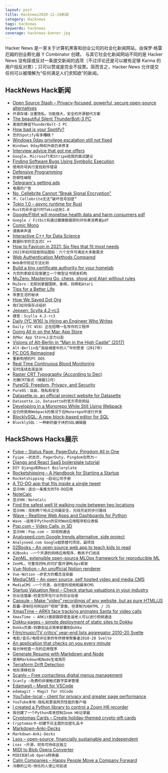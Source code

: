 ```yaml
---
layout: post
title: Hacknews2020-12-24新闻
category: Hacknews
tags: hacknews
keywords: hacknews
coverage: hacknews-banner.jpg
---
```


Hacker News 是一家关于计算机黑客和创业公司的社会化新闻网站，由保罗·格雷厄姆的创业孵化器 Y Combinator 创建。
与其它社会化新闻网站不同的是 Hacker News 没有踩或反对一条提交新闻的选项（不过评论还是可以被有足够 Karma 的用户投反对票）；只可以赞或是完全不投票。简而言之，Hacker News 允许提交任何可以被理解为“任何满足人们求知欲”的新闻。

## HackNews Hack新闻


- [Open Source Stash – Privacy-focused, powerful, secure open-source alternatives](https://opensourcestash.com)
- `开源存储-注重隐私，功能强大，安全的开源替代方案`
- [The beautiful Silent ThunderBolt-3 PC](https://fabiensanglard.net/tb3/index.html)
- `美丽的静音ThunderBolt-3 PC`
- [How bad is your Spotify?](https://pudding.cool/2020/12/judge-my-spotify)
- `您的Spotify有多糟糕？`
- [Windows 0day privilege escalation still not fixed](https://bugs.chromium.org/p/project-zero/issues/detail?id=2096)
- `Windows 0day特权升级仍未修复`
- [Interview advice that got me offers](https://www.zainrizvi.io/blog/the-interviewing-advice-no-one-shares/)
- `Google，Microsoft和Stripe给我的面试建议`
- [Finding Software Bugs Using Symbolic Execution](https://sasnauskas.eu/finding-software-bugs-using-symbolic-execution/)
- `使用符号执行查找软件错误`
- [Defensive Programming](https://interrupt.memfault.com/blog/defensive-and-offensive-programming)
- `防御性编程`
- [Telegram's getting ads](https://gizmodo.com/oh-great-telegrams-getting-ads-1845940099)
- `电报的广告`
- [No, Cellebrite Cannot “Break Signal Encryption”](https://signal.org/blog/cellebrite-and-clickbait/)
- `不，Cellebrite无法“破坏信号加密”`
- [Tokio 1.0 – async runtime for Rust](https://tokio.rs/blog/2020-12-tokio-1-0)
- `Rust的异步运行时Tokio达到1.0`
- [Google/Fitbit will monetise health data and harm consumers pdf](https://cepr.org/sites/default/files/policy_insights/PolicyInsight107.pdf)
- `Google / Fitbit将通过健康数据获利并伤害消费者pdf`
- [Comic Mono](https://dtinth.github.io/comic-mono-font/)
- `漫画单声道`
- [Interactive C++ for Data Science](https://blog.llvm.org/posts/2020-12-21-interactive-cpp-for-data-science/)
- `数据科学的交互式C ++`
- [How to Favicon in 2021: Six files that fit most needs](https://evilmartians.com/chronicles/how-to-favicon-in-2021-six-files-that-fit-most-needs)
- `2021年如何投放网站图标：六个文件可满足大多数需求`
- [Web Authentication Methods Compared](https://testdriven.io/blog/web-authentication-methods/)
- `Web身份验证方法比较`
- [Build a tiny certificate authority for your homelab](https://smallstep.com/blog/build-a-tiny-ca-with-raspberry-pi-yubikey/)
- `为您的家庭实验室建立一个微型证书颁发机构`
- [MuZero: Mastering Go, chess, shogi and Atari without rules](https://deepmind.com/blog/article/muzero-mastering-go-chess-shogi-and-atari-without-rules)
- `MuZero：无规则掌握围棋，象棋，将棋和Atari`
- [Tips for a Better Life](https://www.lesswrong.com/posts/7hFeMWC6Y5eaSixbD/100-tips-for-a-better-life)
- `改善生活的秘诀`
- [How We Saved Dot Org](https://www.eff.org/deeplinks/2020/12/how-we-saved-org-2020-review)
- `我们如何保存点组织`
- [Jepsen: Scylla 4.2-rc3](https://jepsen.io/analyses/scylla-4.2-rc3)
- `捷普：Scylla 4.2-rc3`
- [Daily (YC W16) Is Hiring an Engineer Who Writes](https://www.notion.so/dailyco/Engineer-who-writes-db0fb67a2d114846847ef275c972017f)
- `Daily（YC W16）正在招聘一名写作的工程师`
- [Going All in on the Mac App Store](https://www.unboundapp.com/blog/mac-app-store/)
- `在Mac App Store上全力以赴`
- [Visions of Alt-Berlin in “Man in the High Castle” (2017)](https://mitsap.medium.com/visions-of-alt-berlin-in-man-in-the-high-castle-no-spoilers-b3beaba77984)
- `Alt-Berlin在“高级城堡中的人”中的愿景（2017年）`
- [PC DOS Reimagined](https://www.pcjs.org/blog/2020/12/22/)
- `重新构想的PC DOS`
- [Real Time Continuous Blood Monitoring](https://news.stanford.edu/2020/12/21/new-blood-test-device-monitors-blood-chemistry-continually/)
- `实时连续血液监测`
- [Raster CRT Typography (According to Dec)](https://www.masswerk.at/nowgobang/2019/dec-crt-typography)
- `光栅CRT版式（根据12月）`
- [PureOS: Freedom, Privacy, and Security](https://lwn.net/SubscriberLink/841105/d99c445b4aca536f/)
- `PureOS：自由，隐私和安全`
- [Datasette.io, an official project website for Datasette](https://simonwillison.net/2020/Dec/13/datasette-io/)
- `Datasette.io，Datasette的官方项目网站`
- [Developing in a Monorepo While Still Using Webpack](https://codeascraft.com/2020/04/06/developing-in-a-monorepo-while-still-using-webpack/)
- `在仍然使用Webpack的情况下在Monorepo中进行开发`
- [BlocklySQL: A new block-based editor for SQL](https://www.dbinf.informatik.uni-wuerzburg.de/google-blockly-4efa0da/sql/index.html)
- `BlocklySQL：一种新的基于块的SQL编辑器`


## HackShows Hacks展示

- [ Fyipe – Status Page, PagerDuty, Pingdom All in One](https://fyipe.com/)
- `Fyipe –状态页，PagerDuty，Pingdom合而为一`
- [ Django and React SaaS boilerplate tutorial](https://github.com/saasitive/django-react-boilerplate)
- `DIY Django和React Boilerplate`
- [ Rocketshipping – A Handbook for Starting a Startup](https://www.amazon.com/Rocketshipping-accelerated-thinking-Successful-Startup/dp/B08QBGZWBH)
- `Rocketshipping –启动公司手册`
- [ A TO-DO app that fits inside a single tweet](https://ruky.me/2020/12/21/a-to-do-app-that-fits-in-a-single-tweet/)
- `显示HN：适合一条推文的TO-DO应用`
- [ NoteCalc](https://github.com/bbodi/notecalc3/releases/tag/v0.3.0)
- `显示HN：NoteCalc`
- [ Find the safest well lit walking route between two locations](https://github.com/mfbx9da4/brightpath-backend#mission)
- `显示HN：找到两个地点之间最安全，光线充足的步行路线`
- [ Wave – Realtime Web Apps and Dashboards for Python](https://github.com/h2oai/wave)
- `Wave –适用于Python的实时Web应用程序和仪表板`
- [ Pop.com – Video Calls, in 3D](https://pop.com)
- `显示HN：Pop.com – 3D视频通话`
- [ Analyseed.com Google trends alternative, side project](https://analyseed.com/?term=trump&term=covid&term=cyberpunk%202077)
- `Analyseed.com Google趋势替代项目，副项目`
- [ 02Books – An open source web app to teach kids to read](item?id=25501294)
- `02Books –一个开源的网络应用程序，教孩子们阅读`
- [ ZenML, extensible open-source MLOps framework for reproducible ML](https://github.com/maiot-io/zenml)
- `ZenML，可重现的ML的可扩展开源MLOps框架`
- [ Vue-Notion – An unofficial Notion renderer](https://github.com/janniks/vue-notion)
- `Vue-Notion –非官方的概念渲染器`
- [ MediaCMS – An open source, self hosted video and media CMS](item?id=25507204)
- `MediaCMS –一个开源，自托管的视频和媒体CMS`
- [ Startup Valuation Nest – Check startup valuations in your industry](https://unicorn-nest.com/valuation/)
- `创业估值巢–检查您所在行业的创业估值`
- [ Capsule – Make “video” recordings of any website, but as pure HTML/JS](https://capsule.click/)
- `胶囊–录制任何网站的“视频”录像，但录制为纯HTML / JS`
- [ XmasTime – ARKit face tracking animates Santa for video calls](http://www.xmastimeapp.com)
- `XmasTime – ARKit面部跟踪使圣诞老人可以进行视频通话`
- [ Dokku-pages – simple deployment of static sites to Dokku](https://github.com/benwinding/dokku-pages)
- `Dokku页面–将静态站点简单部署到Dokku`
- [ Film/music/TV critics' year-end lists aggregator 2010-20 Svelte](https://critics-lists.netlify.app/#/l/film/2020)
- `电影/音乐/电视评论家的年终榜单聚集者2010-20 Svelte`
- [ An application that checks on you every minute](https://tpkahlon.github.io/javascript/49/)
- `每分钟检查一次的应用程序`
- [ Generate Resume with Markdown and Node](https://github.com/tpkahlon/my-resume)
- `使用Markdown和Node生成简历`
- [ Terraform Drift Detection](https://www.terraformdriftdetection.com)
- `地形漂移检测`
- [ Scanly – Free contactless digital menus management](https://scanly.app)
- `Scanly –免费的非接触式数字菜单管理`
- [ Edamagit – Magit for VSCode](https://github.com/kahole/edamagit)
- `edamagit – Magit for VSCode`
- [ YouTube-local - client for privacy and greater page performance](https://github.com/user234683/youtube-local)
- `YouTube本地-隐私和更高网页性能的客户端`
- [ I created a Python library to control a Zoom H6 recorder](https://github.com/mattogodoy/h6)
- `我创建了一个Python库来控制Zoom H6记录器`
- [ Cryptomas Cards – Create holiday-themed crypto gift cards](https://merrycryptomas.com/)
- `Cryptomas卡–创建节日主题的加密礼品卡`
- [ Markdown-Anki-Decks](https://github.com/lukesmurray/markdown-anki-decks)
- `Markdown-Anki-Decks`
- [ Lsos – open-source, financially sustainable and independent](https://lsos.org/)
- `Lsos –开源，财务可持续且独立`
- [ MIDI to Blob Opera Converter](https://github.com/OverlappingElvis/blob-opera-midi)
- `MIDI到Blob Opera转换器`
- [ Calm Companies – Happy People Move a Company Forward](https://wearecalmcompanies.com)
- `冷静的公司–快乐的人使公司前进`

